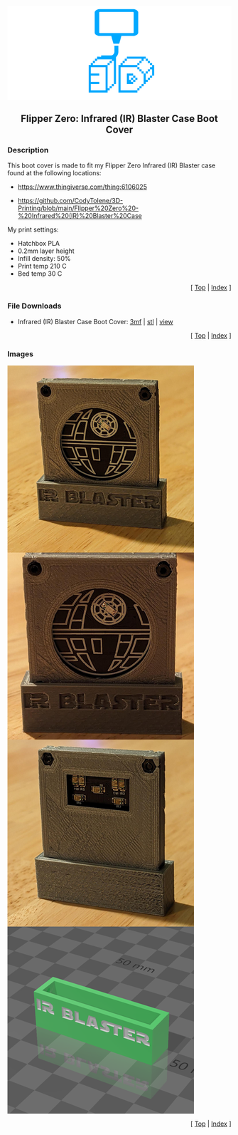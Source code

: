<a name="top"></a>

<div align="center">
  <img align="center" src="../.github/images/3d.png" />
  <h2 align="center">Flipper Zero: Infrared (IR) Blaster Case Boot Cover</h2>
</div>

### Description

This boot cover is made to fit my Flipper Zero Infrared (IR) Blaster case found at the following locations:

- https://www.thingiverse.com/thing:6106025

- https://github.com/CodyTolene/3D-Printing/blob/main/Flipper%20Zero%20-%20Infrared%20(IR)%20Blaster%20Case

My print settings:

- Hatchbox PLA
- 0.2mm layer height
- Infill density: 50%
- Print temp 210 C
- Bed temp 30 C

<p align="right">[ <a href="#top">Top</a> | <a href="../README.md">Index</a> ]</p>

### File Downloads

- Infrared (IR) Blaster Case Boot Cover: [3mf][download-3mf] | [stl][download-stl] | [view][view-stl]

<p align="right">[ <a href="#top">Top</a> | <a href="../README.md">Index</a> ]</p>

### Images

<img align="center" src="images/preview_01.png" />
<img align="center" src="images/preview_02.png" />
<img align="center" src="images/preview_03.png" />
<img align="center" src="images/preview_04.png" />

<p align="right">[ <a href="#top">Top</a> | <a href="../README.md">Index</a> ]</p>

<!-- LINKS -->

[download-3mf]: https://github.com/CodyTolene/3D-Printing/raw/main/Flipper%20Zero%20-%20Infrared%20(IR)%20Blaster%20Case%20Boot%20Cover/flipper-zero-infrared-ir-blaster-case-boot-cover.3mf
[download-stl]: https://github.com/CodyTolene/3D-Printing/raw/main/Flipper%20Zero%20-%20Infrared%20(IR)%20Blaster%20Case%20Boot%20Cover/flipper-zero-infrared-ir-blaster-case-boot-cover.stl
[view-stl]: https://github.com/CodyTolene/3D-Printing/blob/main/Flipper%20Zero%20-%20Infrared%20(IR)%20Blaster%20Case%20Boot%20Cover/flipper-zero-infrared-ir-blaster-case-boot-cover.stl
